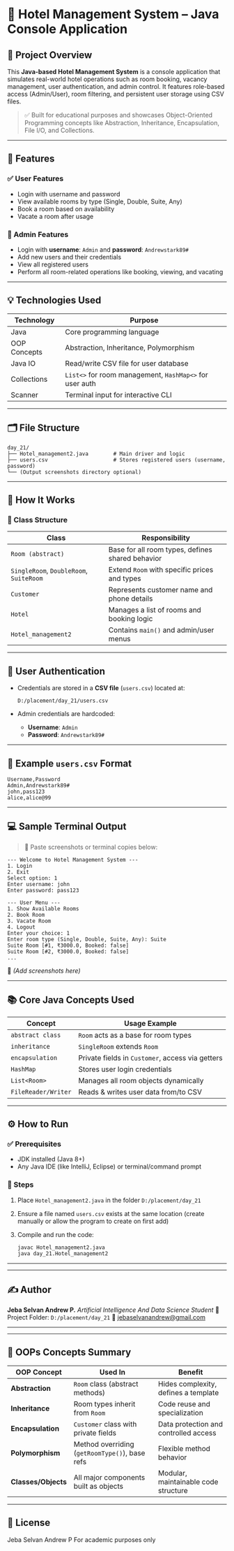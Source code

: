 # 🏨 Hotel Management System – Java Console Application

## 📌 Project Overview

This **Java-based Hotel Management System** is a console application that simulates real-world hotel operations such as room booking, vacancy management, user authentication, and admin control. It features role-based access (Admin/User), room filtering, and persistent user storage using CSV files.

> ✅ Built for educational purposes and showcases Object-Oriented Programming concepts like Abstraction, Inheritance, Encapsulation, File I/O, and Collections.

---

## 🔧 Features

### ✅ User Features

* Login with username and password
* View available rooms by type (Single, Double, Suite, Any)
* Book a room based on availability
* Vacate a room after usage

### 🔐 Admin Features

* Login with **username**: `Admin` and **password**: `Andrewstark89#`
* Add new users and their credentials
* View all registered users
* Perform all room-related operations like booking, viewing, and vacating

---

## 💡 Technologies Used

| Technology   | Purpose                                                 |
| ------------ | ------------------------------------------------------- |
| Java         | Core programming language                               |
| OOP Concepts | Abstraction, Inheritance, Polymorphism                  |
| Java IO      | Read/write CSV file for user database                   |
| Collections  | `List<>` for room management, `HashMap<>` for user auth |
| Scanner      | Terminal input for interactive CLI                      |

---

## 🗂️ File Structure

```
day_21/
├── Hotel_management2.java        # Main driver and logic
├── users.csv                     # Stores registered users (username, password)
└── (Output screenshots directory optional)
```

---

## 📄 How It Works

### 🧱 Class Structure

| Class                                   | Responsibility                                   |
| --------------------------------------- | ------------------------------------------------ |
| `Room (abstract)`                       | Base for all room types, defines shared behavior |
| `SingleRoom`, `DoubleRoom`, `SuiteRoom` | Extend `Room` with specific prices and types     |
| `Customer`                              | Represents customer name and phone details       |
| `Hotel`                                 | Manages a list of rooms and booking logic        |
| `Hotel_management2`                     | Contains `main()` and admin/user menus           |

---

## 🔐 User Authentication

* Credentials are stored in a **CSV file** (`users.csv`) located at:

  ```
  D:/placement/day_21/users.csv
  ```
* Admin credentials are hardcoded:

  * **Username**: `Admin`
  * **Password**: `Andrewstark89#`

---

## 💾 Example `users.csv` Format

```csv
Username,Password
Admin,Andrewstark89#
john,pass123
alice,alice@99
```

---

## 💻 Sample Terminal Output

> 📌 Paste screenshots or terminal copies below:

```
--- Welcome to Hotel Management System ---
1. Login
2. Exit
Select option: 1
Enter username: john
Enter password: pass123

--- User Menu ---
1. Show Available Rooms
2. Book Room
3. Vacate Room
4. Logout
Enter your choice: 1
Enter room type (Single, Double, Suite, Any): Suite
Suite Room [#1, ₹3000.0, Booked: false]
Suite Room [#2, ₹3000.0, Booked: false]
...
```

📸 *(Add screenshots here)*

---

## 📚 Core Java Concepts Used

| Concept             | Usage Example                                    |
| ------------------- | ------------------------------------------------ |
| `abstract class`    | `Room` acts as a base for room types             |
| `inheritance`       | `SingleRoom` extends `Room`                      |
| `encapsulation`     | Private fields in `Customer`, access via getters |
| `HashMap`           | Stores user login credentials                    |
| `List<Room>`        | Manages all room objects dynamically             |
| `FileReader/Writer` | Reads & writes user data from/to CSV             |

---

## ⚙️ How to Run

### ✅ Prerequisites

* JDK installed (Java 8+)
* Any Java IDE (like IntelliJ, Eclipse) or terminal/command prompt

### 🚀 Steps

1. Place `Hotel_management2.java` in the folder `D:/placement/day_21`
2. Ensure a file named `users.csv` exists at the same location (create manually or allow the program to create on first add)
3. Compile and run the code:

   ```bash
   javac Hotel_management2.java
   java day_21.Hotel_management2
   ```

---

---

## ✍️ Author

**Jeba Selvan Andrew P.**
*Artificial Intelligence And Data Science Student*
📁 Project Folder: `D:/placement/day_21`
📧 [jebaselvanandrew@gmail.com](mailto:jebaselvanandrew@gmail.com)

---
---

## 🧠 OOPs Concepts Summary

| OOP Concept     | Used In                                         | Benefit                                |
|----------------|--------------------------------------------------|----------------------------------------|
| **Abstraction**     | `Room` class (abstract methods)                 | Hides complexity, defines a template   |
| **Inheritance**     | Room types inherit from `Room`                  | Code reuse and specialization          |
| **Encapsulation**   | `Customer` class with private fields            | Data protection and controlled access  |
| **Polymorphism**    | Method overriding (`getRoomType()`), base refs  | Flexible method behavior               |
| **Classes/Objects** | All major components built as objects           | Modular, maintainable code structure   |

---


## 📌 License

Jeba Selvan Andrew P For academic purposes only 
